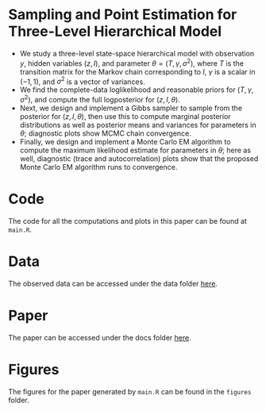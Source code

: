 # Sampling and Point Estimation for Three-Level Hierarchical Model
- We study a three-level state-space hierarchical model with observation $y$, hidden variables $(z,I)$, and parameter $\theta = (T,\gamma,\sigma^2)$, where $T$ is the transition matrix for the Markov chain corresponding to $I$, $\gamma$ is a scalar in $(-1,1)$, and $\sigma^2$ is a vector of variances.
- We find the complete-data loglikelihood and reasonable priors for $(T,\gamma,\sigma^2)$, and compute the full logposterior for $(z,I,\theta)$.
- Next, we design and implement a Gibbs sampler to sample from the posterior for $(z,I,\theta)$, then use this to compute marginal posterior distributions as well as posterior means and variances for parameters in $\theta$; diagnostic plots show MCMC chain convergence.
- Finally, we design and implement a Monte Carlo EM algorithm to compute the maximum likelihood estimate for parameters in $\theta$; here as well, diagnostic (trace and autocorrelation) plots show that the proposed Monte Carlo EM algorithm runs to convergence.

# Code
The code for all the computations and plots in this paper can be found at `main.R`.

# Data
The observed data can be accessed under the data folder [here](data/obs.csv).

# Paper
The paper can be accessed under the docs folder [here](docs/hierarchical-mcmc.pdf).

# Figures
The figures for the paper generated by `main.R` can be found in the `figures` folder.
